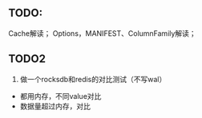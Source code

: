 ## TODO:
Cache解读；
Options，MANIFEST、ColumnFamily解读；


## TODO2
1. 做一个rocksdb和redis的对比测试（不写wal）
- 都用内存，不同value对比
- 数据量超过内存，对比
